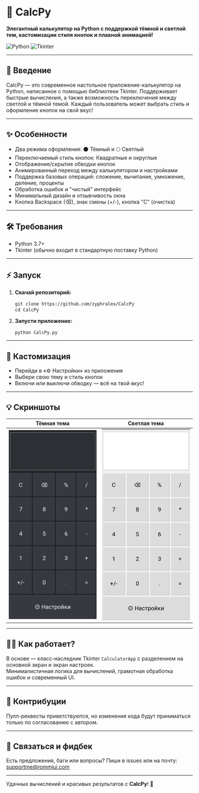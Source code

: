 # 🧮 CalcPy

**Элегантный калькулятор на Python с поддержкой тёмной и светлой тем, кастомизации стиля кнопок и плавной анимацией!**

![Python](https://img.shields.io/badge/Python-3.7+-blue.svg) ![Tkinter](https://img.shields.io/badge/Tkinter-GUI-orange.svg)

---

## 🚀 Введение

CalcPy — это современное настольное приложение-калькулятор на Python, написанное с помощью библиотеки Tkinter. Поддерживает быстрые вычисления, а также возможность переключения между светлой и тёмной темой. Каждый пользователь может выбрать стиль и оформление кнопок на свой вкус!

---

## ✨ Особенности

- Два режима оформления: 🌑 Тёмный и 🌕 Светлый  
- Переключаемый стиль кнопок: Квадратные и округлые  
- Отображение/скрытие обводки кнопок  
- Анимированный переход между калькулятором и настройками  
- Поддержка базовых операций: сложение, вычитание, умножение, деление, проценты  
- Обработка ошибок и "чистый" интерфейс  
- Минимальный дизайн и отзывчивость окна  
- Кнопка Backspace (⌫), знак смены (+/-), кнопка "C" (очистка)

---

## 🛠️ Требования

- Python 3.7+
- Tkinter (обычно входит в стандартную поставку Python)

---

## ⚡ Запуск

1. **Скачай репозиторий:**

    ```
    git clone https://github.com/zyphralex/CalcPy
    cd CalcPy
    ```

2. **Запусти приложение:**

    ```
    python CalcPy.py
    ```

---

## 🎨 Кастомизация

- Перейди в «⚙ Настройки» из приложения
- Выбери свою тему и стиль кнопок  
- Включи или выключи обводку — всё на твой вкус!

---

## 💡 Скриншоты

| Тёмная тема              | Светлая тема                |
|--------------------------|----------------------------|
| ![dark demo](images/upload_2025_08_15_15_29_37_837.jpg) | ![light demo](images/upload_2025_08_15_15_19_16_914.jpg) |

---

## 👨‍💻 Как работает?

В основе — класс-наследник Tkinter `CalculatorApp` с разделением на основной экран и экран настроек.  
Минималистичная логика для вычислений, грамотная обработка ошибок и современный UI.

---

## 🤝 Контрибуции

Пулл-реквесты приветствуются, но изменения кода будут приниматься только по согласованию с автором.

---

## 📧 Связаться и фидбек

Есть предложения, баги или вопросы? Пиши в issues или на почту: supportme@rommiui.com

---

Удачных вычислений и красивых результатов с **CalcPy**! 🚀
